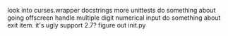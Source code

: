 look into curses.wrapper
docstrings
more unittests
do something about going offscreen
handle multiple digit numerical input
do something about exit item. it's ugly
support 2.7?
figure out init.py
